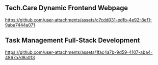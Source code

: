 
## Tech.Care Dynamic Frontend Webpage
https://github.com/user-attachments/assets/c7cdd031-edfb-4e92-8ef1-9aba7444a071


## Task Management Full-Stack Development
https://github.com/user-attachments/assets/1fac4a7b-9d59-4107-aba4-4867a7d9a013





